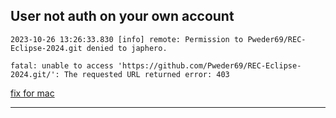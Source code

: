 
## User not auth on your own account 
```git 
2023-10-26 13:26:33.830 [info] remote: Permission to Pweder69/REC-Eclipse-2024.git denied to japhero.

fatal: unable to access 'https://github.com/Pweder69/REC-Eclipse-2024.git/': The requested URL returned error: 403
```

[fix for mac](https://superuser.com/questions/1064197/how-to-switch-git-user-at-terminal)

--- 


